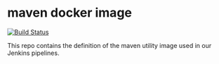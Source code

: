 # maven docker image

[![Build Status](https://jenkins.capra.tv/buildStatus/icon?job=maven-docker/master)](https://jenkins.capra.tv/job/maven-docker/master)

This repo contains the definition of the maven utility
image used in our Jenkins pipelines.
